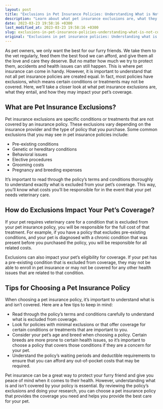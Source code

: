 ```yaml
---
layout: post
title: "Exclusions in Pet Insurance Policies: Understanding What is Not Covered"
description: "Learn about what pet insurance exclusions are, what they entail, and how they impact your pet's coverage."
date: 2023-03-23 19:58:16 +0300
last_modified_at: 2023-03-23 19:58:16 +0300
slug: exclusions-in-pet-insurance-policies-understanding-what-is-not-covered
original: "Exclusions in pet insurance policies: Understanding what is not covered by pet insurance policies."
---
```

As pet owners, we only want the best for our furry friends. We take them to the vet regularly, feed them the best food we can afford, and give them all the love and care they deserve. But no matter how much we try to protect them, accidents and health issues can still happen. This is where pet insurance can come in handy. However, it is important to understand that not all pet insurance policies are created equal. In fact, most policies have exclusions, which means certain conditions or treatments may not be covered. Here, we’ll take a closer look at what pet insurance exclusions are, what they entail, and how they may impact your pet’s coverage.

## What are Pet Insurance Exclusions?

Pet insurance exclusions are specific conditions or treatments that are not covered by an insurance policy. These exclusions vary depending on the insurance provider and the type of policy that you purchase. Some common exclusions that you may see in pet insurance policies include:

- Pre-existing conditions
- Genetic or hereditary conditions
- Behavioral issues
- Elective procedures
- Grooming costs
- Pregnancy and breeding expenses

It’s important to read through the policy’s terms and conditions thoroughly to understand exactly what is excluded from your pet’s coverage. This way, you’ll know what costs you’ll be responsible for in the event that your pet needs veterinary care.

## How do Exclusions Impact Your Pet’s Coverage?

If your pet requires veterinary care for a condition that is excluded from your pet insurance policy, you will be responsible for the full cost of that treatment. For example, if you have a policy that excludes pre-existing conditions, and your pet is diagnosed with a chronic condition that was present before you purchased the policy, you will be responsible for all related costs.

Exclusions can also impact your pet’s eligibility for coverage. If your pet has a pre-existing condition that is excluded from coverage, they may not be able to enroll in pet insurance or may not be covered for any other health issues that are related to that condition.

## Tips for Choosing a Pet Insurance Policy

When choosing a pet insurance policy, it’s important to understand what is and isn’t covered. Here are a few tips to keep in mind:

- Read through the policy’s terms and conditions carefully to understand what is excluded from coverage.
- Look for policies with minimal exclusions or that offer coverage for certain conditions or treatments that are important to you.
- Consider your pet’s age and breed when choosing a policy. Certain breeds are more prone to certain health issues, so it’s important to choose a policy that covers those conditions if they are a concern for your pet.
- Understand the policy’s waiting periods and deductible requirements to ensure that you can afford any out-of-pocket costs that may be required.

Pet insurance can be a great way to protect your furry friend and give you peace of mind when it comes to their health. However, understanding what is and isn’t covered by your policy is essential. By reviewing the policy’s exclusions and doing your research, you can choose a pet insurance policy that provides the coverage you need and helps you provide the best care for your pet.